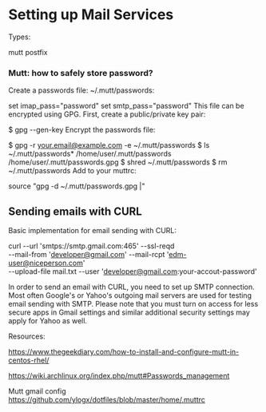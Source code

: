 # Setting up Mail Services


Types:

mutt
postfix

### Mutt: how to safely store password?

Create a passwords file: ~/.mutt/passwords:

set imap_pass="password"
set smtp_pass="password"
This file can be encrypted using GPG. First, create a public/private key pair:

$ gpg --gen-key
Encrypt the passwords file:

$ gpg -r your.email@example.com -e ~/.mutt/passwords
$ ls ~/.mutt/passwords*
/home/user/.mutt/passwords   /home/user/.mutt/passwords.gpg
$ shred ~/.mutt/passwords
$ rm ~/.mutt/passwords
Add to your muttrc:

source "gpg -d ~/.mutt/passwords.gpg |"


## Sending emails with CURL
Basic implementation for email sending with CURL:

curl --url 'smtps://smtp.gmail.com:465' --ssl-reqd \
  --mail-from 'developer@gmail.com' --mail-rcpt 'edm-user@niceperson.com' \
  --upload-file mail.txt --user 'developer@gmail.com:your-accout-password'
  
In order to send an email with CURL, you need to set up SMTP connection. Most often Google's or Yahoo's outgoing mail servers are used for testing email sending with SMTP. Please note that you must turn on access for less secure apps in Gmail settings and similar additional security settings may apply for Yahoo as well.


Resources:

https://www.thegeekdiary.com/how-to-install-and-configure-mutt-in-centos-rhel/

https://wiki.archlinux.org/index.php/mutt#Passwords_management

Mutt gmail config
https://github.com/ylogx/dotfiles/blob/master/home/.muttrc